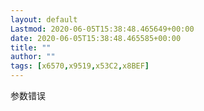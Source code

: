 ```yaml
---
layout: default
Lastmod: 2020-06-05T15:38:48.465649+00:00
date: 2020-06-05T15:38:48.465585+00:00
title: ""
author: ""
tags: [x6570,x9519,x53C2,x8BEF]
---
```


参数错误

